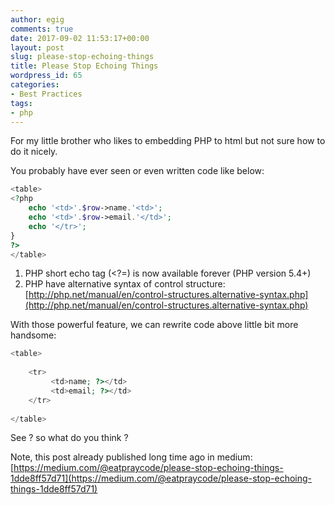 ```yaml
---
author: egig
comments: true
date: 2017-09-02 11:53:17+00:00
layout: post
slug: please-stop-echoing-things
title: Please Stop Echoing Things
wordpress_id: 65
categories:
- Best Practices
tags:
- php
---
```


For my little brother who likes to embedding PHP to html but not sure how to do it nicely.

You probably have ever seen or even written code like below:
<!-- more -->


    
```php  
<table>
<?php
    echo '<td>'.$row->name.'<td>';
    echo '<td>'.$row->email.'</td>';
    echo '</tr>';
}
?>
</table>
```


   1. PHP short echo tag (<?=) is now available forever (PHP version 5.4+)
   2. PHP have alternative syntax of control structure: [http://php.net/manual/en/control-structures.alternative-syntax.php](http://php.net/manual/en/control-structures.alternative-syntax.php)

With those powerful feature, we can rewrite code above little bit more handsome:


    
```php
<table>
  
    <tr>
         <td>name; ?></td>
         <td>email; ?></td>
    </tr>
  
</table>
```
    



See ? so what do you think ?

Note, this post already published long time ago in medium:
[https://medium.com/@eatpraycode/please-stop-echoing-things-1dde8ff57d71](https://medium.com/@eatpraycode/please-stop-echoing-things-1dde8ff57d71)
